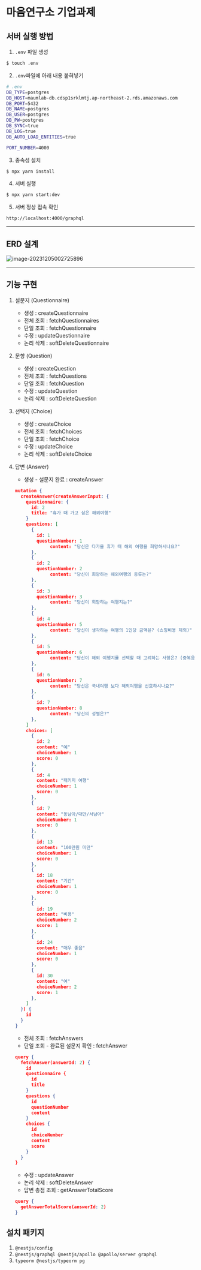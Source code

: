 # 마음연구소 기업과제

## 서버 실행 방법

1. `.env` 파일 생성

```bash
$ touch .env
```

2. `.env`파일에 아래 내용 붙혀넣기

```bash
# .env
DB_TYPE=postgres
DB_HOST=maumlab-db.cdsp1srklmtj.ap-northeast-2.rds.amazonaws.com
DB_PORT=5432
DB_NAME=postgres
DB_USER=postgres
DB_PW=postgres
DB_SYNC=true
DB_LOG=true
DB_AUTO_LOAD_ENTITIES=true

PORT_NUMBER=4000
```

3. 종속성 설치

```bash
$ npx yarn install
```

4. 서버 실행

```bash
$ npx yarn start:dev
```

5. 서버 정상 접속 확인

```http
http://localhost:4000/graphql
```



---

## ERD 설계

![image-20231205002725896](README.assets/image-20231205002725896.png)



---

## 기능 구현

1. 설문지 (Questionnaire)
   - 생성 : createQuestionnaire
   - 전체 조회 : fetchQuestionnaires
   - 단일 조회 : fetchQuestionnaire
   - 수정 : updateQuestionnaire
   - 논리 삭제 : softDeleteQuestionnaire

2. 문항 (Question)
   - 생성 : createQuestion
   - 전체 조회 : fetchQuestions
   - 단일 조회 : fetchQuestion
   - 수정 : updateQuestion
   - 논리 삭제 : softDeleteQuestion

3. 선택지 (Choice)
   - 생성 : createChoice
   - 전체 조회 : fetchChoices
   - 단일 조회 : fetchChoice
   - 수정 : updateChoice
   - 논리 삭제 : softDeleteChoice

4. 답변 (Answer)
   - 생성 - 설문지 완료 : createAnswer

   ```json
   mutation {
     createAnswer(createAnswerInput: {
       questionnaire: {
         id: 2
         title: "휴가 때 가고 싶은 해외여행"
       }
       questions: [
         {
           id: 1
           questionNumber: 1
     			content: "당신은 다가올 휴가 때 해외 여행을 희망하시나요?"
         },
         {
           id: 2
           questionNumber: 2
     			content: "당신이 희망하는 해외여행의 종류는?"
         },
         {
           id: 3
           questionNumber: 3
     			content: "당신이 희망하는 여행지는?"
         },
         {
           id: 4
           questionNumber: 5
     			content: "당신이 생각하는 여행의 1인당 금액은? (쇼핑비용 제외)"
         },
         {
           id: 5
           questionNumber: 6
     			content: "당신이 해외 여행지를 선택할 때 고려하는 사항은? (중복응답가능)"
         },
         {
           id: 6
           questionNumber: 7
     			content: "당신은 국내여행 보다 해외여행을 선호하시나요?"
         },
         {
           id: 7
           questionNumber: 8
     			content: "당신의 성별은?"
         },
       ]
       choices: [
         {	
           id: 2
           content: "예"
           choiceNumber: 1
           score: 0
         },
         {	
           id: 4
           content: "패키지 여행"
           choiceNumber: 1
           score: 0
         },
         {	
           id: 7
           content: "동남아/대만/서남아"
           choiceNumber: 1
           score: 0
         },
         {	
           id: 13
           content: "100만원 미만"
           choiceNumber: 1
           score: 0
         },
         {	
           id: 18
           content: "기간"
           choiceNumber: 1
           score: 0
         },
         {	
           id: 19
           content: "비용"
           choiceNumber: 2
           score: 1
         },
         {	
           id: 24
           content: "매우 좋음"
           choiceNumber: 1
           score: 0
         },
         {
           id: 30
           content: "여"
           choiceNumber: 2
           score: 1
         },
       ]
     }) {
       id
     }
   }
   ```

   - 전체 조회 : fetchAnswers
   - 단일 조회 - 완료된 설문지 확인 : fetchAnswer

   ```json
   query {
     fetchAnswer(answerId: 2) {
       id
       questionnaire {
         id
         title
       }
       questions {
         id
         questionNumber
         content
       }
       choices {
         id
         choiceNumber
         content
         score
       }
     }
   }
   ```

   - 수정 : updateAnswer
   - 논리 삭제 : softDeleteAnswer
   - 답변 총점 조회 : getAnswerTotalScore

   ```json
   query {
     getAnswerTotalScore(answerId: 2) 
   }
   ```

## 설치 패키지

1. `@nestjs/config`
2. `@nestjs/graphql @nestjs/apollo @apollo/server graphql`
3. `typeorm @nestjs/typeorm pg`
